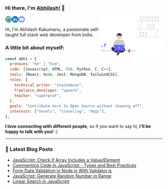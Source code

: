 ### Hi there, I'm [Abhilash!](https://abhilash-portfolio.netlify.app/) 👋

<img align="right" alt="A guy coding" width="200px" src= "https://raw.githubusercontent.com/abhilashkakumanu1/abhilashkakumanu1/master/assets/freelancer.svg"/>

<a href="https://abhilash-portfolio.netlify.app/">
  <img align="left" alt="Abhilash Kakumanu | Portfolio" width="21px" src= "https://raw.githubusercontent.com/abhilashkakumanu1/abhilashkakumanu1/master/assets/website.svg"/>
</a>
<a href="https://www.linkedin.com/in/abhilash1998/">
  <img align="left" alt="Abhilash Kakumanu | LinkedIn" width="21px" src= "https://raw.githubusercontent.com/abhilashkakumanu1/abhilashkakumanu1/master/assets/linkedin.svg"/>
</a>
<a href="https://discordapp.com/users/758980069908676638">
  <img align="left" alt="Abhilash Kakumanu | Discord" width="21px" src= "https://raw.githubusercontent.com/abhilashkakumanu1/abhilashkakumanu1/master/assets/discord.svg"/>
</a>

<br>
<br>
Hi, I'm Abhilash Kakumanu, a passionate self-taught full stack web developer from India.

### A little bit about myself:

```javascript
const abhi = {
  pronouns: "he" | "him",
  code: [Javascript, HTML, CSS, Python, C, C++],
  tools: [React, Node, Jest, MongoDB, TailwindCSS],
  roles: {
    technical_writer: "stackabuse",
    freelance_developer: "upwork",
    teacher: "superprof",
  },
  goals: "Contribute more to Open Source without showing off",
  interests: ["novels", "traveling", "dogs"],
};
```

<b>I love connecting with different people</b>, so if you want to say hi, <b>I'll be happy to talk with you!</b> :)</em>

---

### 📕 Latest Blog Posts

<!-- BLOG-POST-LIST:START -->
- [JavaScript: Check if Array Includes a Value/Element](https://stackabuse.com/javascript-check-if-array-contains-a-value-element/)
- [Commenting Code in JavaScript - Types and Best Practices](https://stackabuse.com/commenting-code-in-javascript-types-and-best-practices/)
- [Form Data Validation in Node.js With Validator.js](https://stackabuse.com/data-validation-in-nodejs-with-validatorjs/)
- [JavaScript: Generate Random Number in Range](https://stackabuse.com/javascript-generate-random-number-in-range/)
- [Linear Search in JavaScript](https://stackabuse.com/linear-search-in-javascript/)
<!-- BLOG-POST-LIST:END -->
